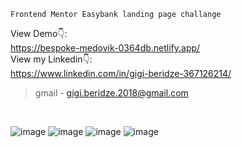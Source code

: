 ```
Frontend Mentor Easybank landing page challange
```
View Demo👇: <br />
https://bespoke-medovik-0364db.netlify.app/ <br />
View my Linkedin👇: <br />
https://www.linkedin.com/in/gigi-beridze-367126214/ <br />



> gmail - gigi.beridze.2018@gmail.com<br /> 
<br />

![image](https://user-images.githubusercontent.com/82542634/178164368-263bb57c-accf-422a-b34f-89d788032903.png)
![image](https://user-images.githubusercontent.com/82542634/178164435-f4d6372f-a9df-4d40-bff3-92bd335e96fd.png)
![image](https://user-images.githubusercontent.com/82542634/178164551-d5808e18-b2e9-426d-a8a8-4223231e28e0.png)
![image](https://user-images.githubusercontent.com/82542634/178164572-79bcfe6f-cdca-40eb-8c73-b2ffb8b88554.png)

